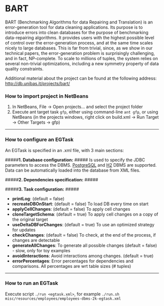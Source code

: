 BART
====

BART (Benchmarking Algorithms for data Repairing and Translation) is an error-generation tool for data cleaning applications. Its purpose is to introduce errors into clean databases for the purpose of benchmarking data-repairing algorithms. It provides users with the highest possible level of control over the error-generation process, and at the same time scales nicely to large databases. This is far from trivial, since, as we show in our technical papers, the error-generation problem is surprisingly challenging, and in fact, NP-complete. To scale to millions of tuples, the system relies on several non-trivial optimizations, including a new symmetry property of data quality constraints.

Additional material about the project can be found at the following address: http://db.unibas.it/projects/bart/

### How to import project in NetBeans ####
1. In NetBeans, File -> Open projects... and select the project folder
2. Execute ant target task `gfp`, either using command-line `ant gfp`, or using NetBeans (in the projects windows, right click on build.xml -> Run Target -> Other Targets -> gfp)

---

### How to configure an EGTask
An EGTask is specified in an .xml file, with 3 main sections:

#####**1. Database configuration:** #####
Is used to specify the JDBC parameters to access the DBMS.
[PostgreSQL](http://www.postgresql.org/) and [H2](http://www.h2database.com) DBMS are supported.
    Data can be automatically loaded into the database from XML files.

#####**2. Dependencies specification:** #####

#####**3. Task configuration:** #####
* **printLog**: (default = false)
* **recreateDBOnStart**: (default = false) To load DB every time on start
* **applyCellChanges**: (default = false) To apply cell changes
* **cloneTargetSchema**: (default = true) To apply cell changes on a copy of the original target
* **useDeltaDBForChanges**: (default = true) To use an optimized strategy for updates
* **checkChanges**: (default = false) To check, at the end of the process, if changes are detectable
* **generateAllChanges**: To generate all possible changes (default = false) - slow, only for toy examples
* **avoidInteractions**: Avoid interactions among changes. (default = true)
* **errorPercentages**: Error percentages for dependencies and comparisons. All percentages are wrt table sizes (# tuples)


---

### How to run an EGTask
Execute script `./run <egtask.xml>`, for example `./run.sh misc/resources/employees/employees-dbms-2k-egtask.xml`
